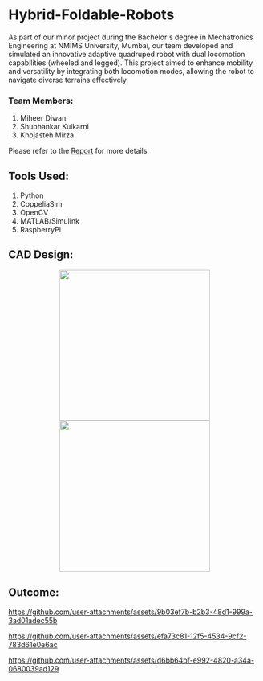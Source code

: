 # Hybrid-Foldable-Robots

As part of our minor project during the Bachelor's degree in Mechatronics Engineering at NMIMS University, Mumbai, our team developed and simulated an innovative adaptive quadruped robot with dual locomotion capabilities (wheeled and legged). This project aimed to enhance mobility and versatility by integrating both locomotion modes, allowing the robot to navigate diverse terrains effectively. 

### Team Members:
1. Miheer Diwan
2. Shubhankar Kulkarni
3. Khojasteh Mirza

 Please refer to the [Report](Report.pdf) for more details.



## Tools Used:
1. Python
2. CoppeliaSim
3. OpenCV
4. MATLAB/Simulink
5. RaspberryPi
   

## CAD Design:
<p align="center">
  <img src="https://github.com/user-attachments/assets/a62aace6-de75-49bd-804e-b484a971ae47" width="300" />
  <img src="https://github.com/user-attachments/assets/41eb1224-e317-4c7e-b9fa-efcc877a7ab5" width="300" />
</p>


## Outcome:


https://github.com/user-attachments/assets/9b03ef7b-b2b3-48d1-999a-3ad01adec55b


https://github.com/user-attachments/assets/efa73c81-12f5-4534-9cf2-783d61e0e6ac



https://github.com/user-attachments/assets/d6bb64bf-e992-4820-a34a-0680039ad129




